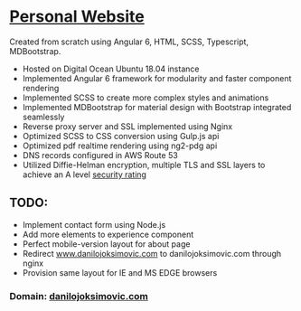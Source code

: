 # [Personal Website](https://danilojoskimovic.com)
Created from scratch using Angular 6, HTML, SCSS, Typescript, MDBootstrap.

* Hosted on Digital Ocean Ubuntu 18.04 instance
* Implemented Angular 6 framework for modularity and faster component rendering
* Implemented SCSS to create more complex styles and animations
* Implemented MDBootstrap for material design with Bootstrap integrated seamlessly
* Reverse proxy server and SSL implemented using Nginx
* Optimized SCSS to CSS conversion using Gulp.js api
* Optimized pdf realtime rendering using ng2-pdg api
* DNS records configured in AWS Route 53
* Utilized Diffie-Helman encryption, multiple TLS and SSL layers to achieve an A level [security rating](https://www.ssllabs.com/ssltest/analyze.html?d=danilojoksimovic.com) 

## TODO:

* Implement contact form using Node.js
* Add more elements to experience component
* Perfect mobile-version layout for about page
* Redirect www.danilojoksimovic.com to danilojoksimovic.com through nginx
* Provision same layout for IE and MS EDGE browsers


### Domain: [danilojoksimovic.com](https://danilojoksimovic.com)

